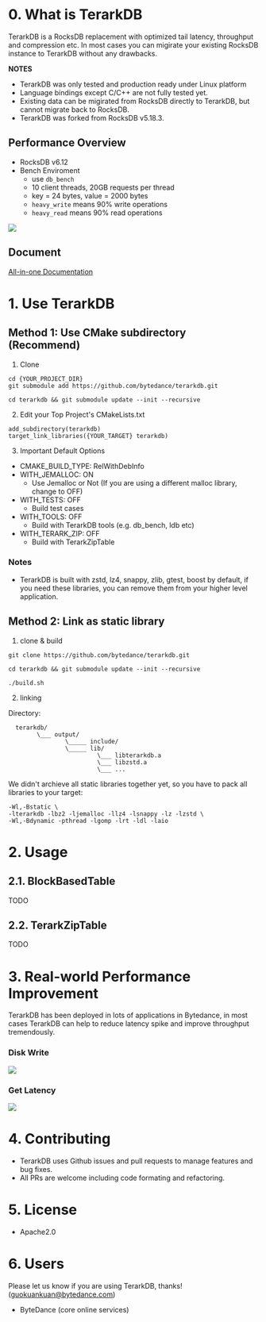 # 0. What is TerarkDB
TerarkDB is a RocksDB replacement with optimized tail latency, throughput and compression etc. In most cases you can migirate your existing RocksDB instance to TerarkDB without any
drawbacks.


**NOTES**
- TerarkDB was only tested and production ready under Linux platform
- Language bindings except C/C++ are not fully tested yet.
- Existing data can be migirated from RocksDB directly to TerarkDB, but cannot migrate back to RocksDB.
- TerarkDB was forked from RocksDB v5.18.3.


## Performance Overview
- RocksDB v6.12
- Bench Enviroment
  - use `db_bench`
  - 10 client threads, 20GB requests per thread
  - key = 24 bytes, value = 2000 bytes
  - `heavy_write` means 90% write operations
  - `heavy_read` means 90% read operations

![](docs/static/images/performance/compare_rocksdb.png)

## Document
[All-in-one Documentation](https://bytedance.feishu.cn/docs/doccnZmYFqHBm06BbvYgjsHHcKc#)


# 1. Use TerarkDB

## Method 1: Use CMake subdirectory (Recommend)

1) Clone

```
cd {YOUR_PROJECT_DIR}
git submodule add https://github.com/bytedance/terarkdb.git

cd terarkdb && git submodule update --init --recursive
```

2) Edit your Top Project's CMakeLists.txt

```
add_subdirectory(terarkdb)
target_link_libraries({YOUR_TARGET} terarkdb)
```

3) Important Default Options

- CMAKE_BUILD_TYPE: RelWithDebInfo
- WITH_JEMALLOC: ON
  - Use Jemalloc or Not (If you are using a different malloc library, change to OFF)
- WITH_TESTS: OFF
  - Build test cases
- WITH_TOOLS: OFF
  - Build with TerarkDB tools (e.g. db_bench, ldb etc)
- WITH_TERARK_ZIP: OFF
  - Build with TerarkZipTable


### Notes
- TerarkDB is built with zstd, lz4, snappy, zlib, gtest, boost by default, if you need these libraries, you can remove them from your higher level application.


## Method 2: Link as static library

1) clone & build

```
git clone https://github.com/bytedance/terarkdb.git

cd terarkdb && git submodule update --init --recursive

./build.sh
```

2) linking

Directory:

```
  terarkdb/
        \___ output/
                \_____ include/
                \_____ lib/
                         \___ libterarkdb.a
                         \___ libzstd.a
                         \___ ...
```

We didn't archieve all static libraries together yet, so you have to pack all libraries to your target:

```
-Wl,-Bstatic \
-lterarkdb -lbz2 -ljemalloc -llz4 -lsnappy -lz -lzstd \
-Wl,-Bdynamic -pthread -lgomp -lrt -ldl -laio
```


# 2. Usage
## 2.1. BlockBasedTable
TODO

## 2.2. TerarkZipTable
TODO


# 3. Real-world Performance Improvement
TerarkDB has been deployed in lots of applications in Bytedance, in most cases TerarkDB can help to reduce latency spike and improve throughput tremendously.

### Disk Write
![](docs/static/images/performance/disk_write.png)

### Get Latency
![](docs/static/images/performance/get_latency.png)


# 4. Contributing
- TerarkDB uses Github issues and pull requests to manage features and bug fixes.
- All PRs are welcome including code formating and refactoring.


# 5. License
- Apache2.0

# 6. Users

Please let us know if you are using TerarkDB, thanks! (guokuankuan@bytedance.com)

- ByteDance (core online services)
